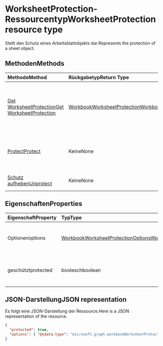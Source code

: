 # <a name="worksheetprotection-resource-type"></a><span data-ttu-id="15c16-101">WorksheetProtection-Ressourcentyp</span><span class="sxs-lookup"><span data-stu-id="15c16-101">WorksheetProtection resource type</span></span>

<span data-ttu-id="15c16-102">Stellt den Schutz eines Arbeitsblattobjekts dar.</span><span class="sxs-lookup"><span data-stu-id="15c16-102">Represents the protection of a sheet object.</span></span>


## <a name="methods"></a><span data-ttu-id="15c16-103">Methoden</span><span class="sxs-lookup"><span data-stu-id="15c16-103">Methods</span></span>

| <span data-ttu-id="15c16-104">Methode</span><span class="sxs-lookup"><span data-stu-id="15c16-104">Method</span></span>           | <span data-ttu-id="15c16-105">Rückgabetyp</span><span class="sxs-lookup"><span data-stu-id="15c16-105">Return Type</span></span>    |<span data-ttu-id="15c16-106">Beschreibung</span><span class="sxs-lookup"><span data-stu-id="15c16-106">Description</span></span>|
|:---------------|:--------|:----------|
|[<span data-ttu-id="15c16-107">Get WorksheetProtection</span><span class="sxs-lookup"><span data-stu-id="15c16-107">Get WorksheetProtection</span></span>](../api/worksheetprotection_get.md) | [<span data-ttu-id="15c16-108">WorkbookWorksheetProtection</span><span class="sxs-lookup"><span data-stu-id="15c16-108">WorkbookWorksheetProtection</span></span>](worksheetprotection.md) |<span data-ttu-id="15c16-109">Dient zum Lesen der Eigenschaften und der Beziehungen des worksheetProtection-Objekts.</span><span class="sxs-lookup"><span data-stu-id="15c16-109">Read properties and relationships of worksheetProtection object.</span></span>|
|[<span data-ttu-id="15c16-110">Protect</span><span class="sxs-lookup"><span data-stu-id="15c16-110">Protect</span></span>](../api/worksheetprotection_protect.md)|<span data-ttu-id="15c16-111">Keine</span><span class="sxs-lookup"><span data-stu-id="15c16-111">None</span></span>|<span data-ttu-id="15c16-p101">Ein Arbeitsblatt schützen. Es wird ausgelöst, wenn das Arbeitsblatt geschützt ist.</span><span class="sxs-lookup"><span data-stu-id="15c16-p101">Protect a worksheet. It throws if the worksheet has been protected.</span></span>|
|[<span data-ttu-id="15c16-114">Schutz aufheben</span><span class="sxs-lookup"><span data-stu-id="15c16-114">Unprotect</span></span>](../api/worksheetprotection_unprotect.md)|<span data-ttu-id="15c16-115">Keine</span><span class="sxs-lookup"><span data-stu-id="15c16-115">None</span></span>|<span data-ttu-id="15c16-116">Schutz eines Arbeitsblatts aufheben.</span><span class="sxs-lookup"><span data-stu-id="15c16-116">Unprotect a worksheet</span></span>|

## <a name="properties"></a><span data-ttu-id="15c16-117">Eigenschaften</span><span class="sxs-lookup"><span data-stu-id="15c16-117">Properties</span></span>
| <span data-ttu-id="15c16-118">Eigenschaft</span><span class="sxs-lookup"><span data-stu-id="15c16-118">Property</span></span>     | <span data-ttu-id="15c16-119">Typ</span><span class="sxs-lookup"><span data-stu-id="15c16-119">Type</span></span>   |<span data-ttu-id="15c16-120">Beschreibung</span><span class="sxs-lookup"><span data-stu-id="15c16-120">Description</span></span>|
|:---------------|:--------|:----------|
|<span data-ttu-id="15c16-121">Optionen</span><span class="sxs-lookup"><span data-stu-id="15c16-121">options</span></span>|[<span data-ttu-id="15c16-122">WorkbookWorksheetProtectionOptions</span><span class="sxs-lookup"><span data-stu-id="15c16-122">WorkbookWorksheetProtectionOptions</span></span>](worksheetprotectionoptions.md)|<span data-ttu-id="15c16-p102">Optionen für den Arbeitsblattschutz. Schreibgeschützt.</span><span class="sxs-lookup"><span data-stu-id="15c16-p102">Sheet protection options. Read-only.</span></span>|
|<span data-ttu-id="15c16-125">geschützt</span><span class="sxs-lookup"><span data-stu-id="15c16-125">protected</span></span>|<span data-ttu-id="15c16-126">boolesch</span><span class="sxs-lookup"><span data-stu-id="15c16-126">boolean</span></span>|<span data-ttu-id="15c16-p103">Zeigt an, ob das Arbeitsblatt geschützt ist.  Schreibgeschützt.</span><span class="sxs-lookup"><span data-stu-id="15c16-p103">Indicates if the worksheet is protected.  Read-only.</span></span>|

## <a name="json-representation"></a><span data-ttu-id="15c16-129">JSON-Darstellung</span><span class="sxs-lookup"><span data-stu-id="15c16-129">JSON representation</span></span>

<span data-ttu-id="15c16-130">Es folgt eine JSON-Darstellung der Ressource.</span><span class="sxs-lookup"><span data-stu-id="15c16-130">Here is a JSON representation of the resource.</span></span>

<!--{
  "blockType": "resource",
  "optionalProperties": [],
  "baseType": "microsoft.graph.entity",
  "@odata.type": "microsoft.graph.workbookWorksheetProtection"
}-->

```json
{
  "protected": true,
  "options": { "@odata.type": "microsoft.graph.workbookWorksheetProtectionOptions" }
}

```

<!-- uuid: 8fcb5dbc-d5aa-4681-8e31-b001d5168d79
2015-10-25 14:57:30 UTC -->
<!-- {
  "type": "#page.annotation",
  "description": "WorksheetProtection resource",
  "keywords": "",
  "section": "documentation",
  "tocPath": ""
}-->